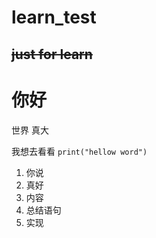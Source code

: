 # learn_test
~~just for learn~~
----
# 你好
世界
真大

我想去看看
`print("hellow word")`
1. 你说
2. 真好
3. 内容
  1. 总结语句
  2. 实现
